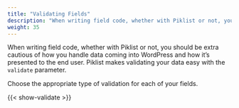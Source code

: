 ```yaml
---
title: "Validating Fields"
description: "When writing field code, whether with Piklist or not, you should be extra cautious of how you handle data coming into WordPress and how it’s presented to the end user. Piklist makes validating your data easy with the `validate` parameter."
weight: 35
---
```


When writing field code, whether with Piklist or not, you should be extra cautious of how you handle data coming into WordPress and how it’s presented to the end user. Piklist makes validating your data easy with the `validate` parameter.

Choose the appropriate type of validation for each of your fields.

{{< show-validate >}}
